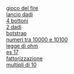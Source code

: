 <!DOCTYPE html>
<head>
    <a href="gioco del fire.html"> gioco del fire</a>
</br>
    <a href="lancio dadi 2.html"> lancio dadi</a>
</br>
    <a href="four button1.html"> 4 bottoni</a>
</br>
    <a href="2 dadi.html"> 2 dadi</a>
</br>
    <a href="boostrap.html"> botstrap</a>
</br>
    <a href="tra 10000 e 10100 .html"> numeri tra 10000 e 10100</a>
</br>
    <a href="legge di ohm.html"> legge di ohm</a>
</br>
    <a href="N17.html"> es 17</a>   
</br>
    <a href="fattorizzazione.html"> fattorizzazione</a>
</br>
   <a href="numeri 10 e multipli.html"> multipli di 10</a>
</br>

</head>
